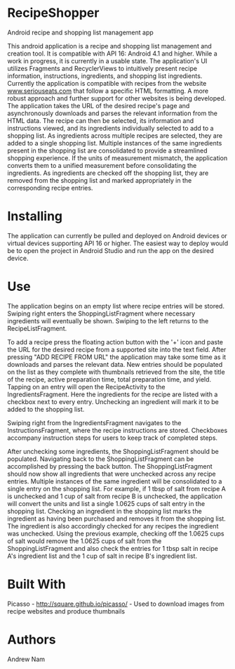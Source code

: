 # RecipeShopper
Android recipe and shopping list management app

This android application is a recipe and shopping list management and creation tool. It is compatible with
API 16: Android 4.1 and higher. While a work in progress, it is currently in a usable state. The application's
UI utilizes Fragments and RecyclerViews to intuitively present recipe information, instructions, ingredients,
and shopping list ingredients. Currently the application is compatible with recipes from the website www.seriouseats.com
that follow a specific HTML formatting. A more robust approach and further support for other websites is being developed.
The application takes the URL of the desired recipe's page and asynchronously downloads and parses the relevant information
from the HTML data. The recipe can then be selected, its information and instructions viewed, and its ingredients individually
selected to add to a shopping list. As ingredients across multiple recipes are selected, they are added to a single shopping
list. Multiple instances of the same ingredients present in the shopping list are consolidated to provide a streamlined shopping
experience. If the units of measurement mismatch, the application converts them to a unified measurement before consolidating the
ingredients. As ingredients are checked off the shopping list, they are removed from the shopping list and marked appropriately
in the corresponding recipe entries.

# Installing
The application can currently be pulled and deployed on Android devices or virtual devices supporting API 16 or higher. The easiest way
to deploy would be to open the project in Android Studio and run the app on the desired device.

# Use
The application begins on an empty list where recipe entries will be stored. Swiping right enters the ShoppingListFragment where
necessary ingredients will eventually be shown. Swiping to the left returns to the RecipeListFragment. 

To add a recipe press the floating action button with the '+' icon and paste the URL for the desired recipe from a supported site into
the text field. After pressing "ADD RECIPE FROM URL" the application may take some time as it downloads and parses the relevant data. 
New entries should be populated on the list as they complete with thumbnails retrieved from the site, the title of the recipe, active 
preparation time, total preparation time, and yield. Tapping on an entry will open the RecipeActivity to the IngredientsFragment. Here 
the ingredients for the recipe are listed with a checkbox next to every entry. Unchecking an ingredient will mark it to be added to the 
shopping list.

Swiping right from the IngredientsFragment navigates to the InstructionsFragment, where the recipe instructions are stored. Checkboxes
accompany instruction steps for users to keep track of completed steps. 

After unchecking some ingredients, the ShoppingListFragment should be populated. Navigating back to the ShoppingListFragment can be
accomplished by pressing the back button. The ShoppingListFragment should now show all ingredients that were unchecked across any
recipe entries. Multiple instances of the same ingredient will be consolidated to a single entry on the shopping list. For example,
if 1 tbsp of salt from recipe A is unchecked and 1 cup of salt from recipe B is unchecked, the application will convert the units
and list a single 1.0625 cups of salt entry in the shopping list. Checking an ingredient in the shopping list marks the ingredient as
having been purchased and removes it from the shopping list. The ingredient is also accordingly checked for any recipes the ingredient
was unchecked. Using the previous example, checking off the 1.0625 cups of salt would remove the 1.0625 cups of salt from the 
ShoppingListFragment and also check the entries for 1 tbsp salt in recipe A's ingredient list and the 1 cup of salt in recipe B's
ingredient list.


# Built With
Picasso - http://square.github.io/picasso/ - Used to download images from recipe websites and produce thumbnails

# Authors
Andrew Nam

